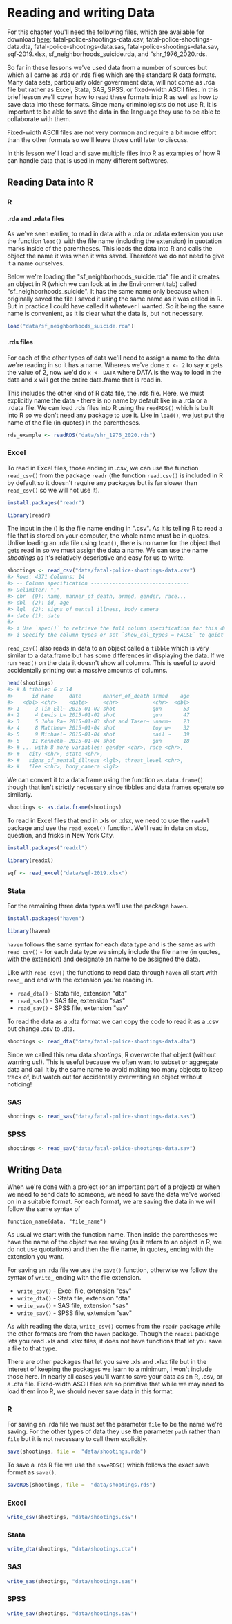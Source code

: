# Reading and writing Data

For this chapter you'll need the following files, which are available for download [here](https://github.com/jacobkap/r4crimz/tree/master/data): fatal-police-shootings-data.csv, fatal-police-shootings-data.dta, fatal-police-shootings-data.sas, fatal-police-shootings-data.sav, sqf-2019.xlsx, sf_neighborhoods_suicide.rda, and "shr_1976_2020.rds.

So far in these lessons we've used data from a number of sources but which all came as .rda or .rds files which are the standard R data formats. Many data sets, particularly older government data, will not come as .rda file but rather as Excel, Stata, SAS, SPSS, or fixed-width ASCII files. In this brief lesson we'll cover how to read these formats into R as well as how to save data into these formats. Since many criminologists do not use R, it is important to be able to save the data in the language they use to be able to collaborate with them. 

Fixed-width ASCII files are not very common and require a bit more effort than the other formats so we'll leave those until later to discuss.

In this lesson we'll load and save multiple files into R as examples of how R can handle data that is used in many different softwares. 

## Reading Data into R

### R 

#### .rda and .rdata files

As we've seen earlier, to read in data with a .rda or .rdata extension you use the function `load()` with the file name (including the extension) in quotation marks inside of the parentheses. This loads the data into R and calls the object the name it was when it was saved. Therefore we do not need to give it a name ourselves.

Below we're loading the "sf_neighborhoods_suicide.rda" file and it creates an object in R (which we can look at in the Environment tab) called "sf_neighborhoods_suicide". It has the same name only because when I originally saved the file I saved it using the same name as it was called in R. But in practice I could have called it whatever I wanted. So it being the same name is convenient, as it is clear what the data is, but not necessary.


```r
load("data/sf_neighborhoods_suicide.rda")
```

#### .rds files

For each of the other types of data we'll need to assign a name to the data we're reading in so it has a name. Whereas we've done `x <- 2` to say *x* gets the value of 2, now we'd do `x <- DATA` where DATA is the way to load in the data and *x* will get the entire data.frame that is read in. 

This includes the other kind of R data file, the .rds file. Here, we must explicitly name the data - there is no name by default like in a .rda or a .rdata file. We can load .rds files into R using the `readRDS()` which is built into R so we don't need any package to use it. Like in `load()`, we just put the name of the file (in quotes) in the parentheses.


```r
rds_example <- readRDS("data/shr_1976_2020.rds") 
```

### Excel 

To read in Excel files, those ending in .csv, we can use the function `read_csv()` from the package `readr` (the function `read.csv()` is included in R by default so it doesn't require any packages but is far slower than `read_csv()` so we will not use it).


```r
install.packages("readr")
```


```r
library(readr)
```

The input in the () is the file name ending in ".csv". As it is telling R to read a file that is stored on your computer, the whole name must be in quotes. Unlike loading an .rda file using `load()`, there is no name for the object that gets read in so we must assign the data a name. We can use the name *shootings* as it's relatively descriptive and easy for us to write. 


```r
shootings <- read_csv("data/fatal-police-shootings-data.csv")
#> Rows: 4371 Columns: 14
#> -- Column specification --------------------------------
#> Delimiter: ","
#> chr  (9): name, manner_of_death, armed, gender, race...
#> dbl  (2): id, age
#> lgl  (2): signs_of_mental_illness, body_camera
#> date (1): date
#> 
#> i Use `spec()` to retrieve the full column specification for this data.
#> i Specify the column types or set `show_col_types = FALSE` to quiet this message.
```

`read_csv()` also reads in data to an object called a `tibble` which is very similar to a data.frame but has some differences in displaying the data. If we run `head()` on the data it doesn't show all columns. This is useful to avoid accidentally printing out a massive amounts of columns.


```r
head(shootings)
#> # A tibble: 6 x 14
#>      id name     date       manner_of_death armed    age
#>   <dbl> <chr>    <date>     <chr>           <chr>  <dbl>
#> 1     3 Tim Ell~ 2015-01-02 shot            gun       53
#> 2     4 Lewis L~ 2015-01-02 shot            gun       47
#> 3     5 John Pa~ 2015-01-03 shot and Taser~ unarm~    23
#> 4     8 Matthew~ 2015-01-04 shot            toy w~    32
#> 5     9 Michael~ 2015-01-04 shot            nail ~    39
#> 6    11 Kenneth~ 2015-01-04 shot            gun       18
#> # ... with 8 more variables: gender <chr>, race <chr>,
#> #   city <chr>, state <chr>,
#> #   signs_of_mental_illness <lgl>, threat_level <chr>,
#> #   flee <chr>, body_camera <lgl>
```

We can convert it to a data.frame using the function `as.data.frame()` though that isn't strictly necessary since tibbles and data.frames operate so similarly.


```r
shootings <- as.data.frame(shootings)
```

To read in Excel files that end in .xls or .xlsx, we need to use the `readxl` package and use the `read_excel()` function. We'll read in data on stop, question, and frisks in New York City.


```r
install.packages("readxl")
```


```r
library(readxl)
```



```r
sqf <- read_excel("data/sqf-2019.xlsx")
```

### Stata 

For the remaining three data types we'll use the package `haven`.


```r
install.packages("haven")
```


```r
library(haven)
```

`haven` follows the same syntax for each data type and is the same as with `read_csv()` - for each data type we simply include the file name (in quotes, with the extension) and designate an name to be assigned the data.

Like with `read_csv()` the functions to read data through `haven` all start with `read_` and end with the extension you're reading in. 

  * `read_dta()` - Stata file, extension "dta"
  * `read_sas()` - SAS file, extension "sas"
  * `read_sav()` - SPSS file, extension "sav"
  
To read the data as a .dta format we can copy the code to read it as a .csv but change .csv to .dta.


```r
shootings <- read_dta("data/fatal-police-shootings-data.dta")
```

Since we called this new data *shootings*, R overwrote that object (without warning us!). This is useful because we often want to subset or aggregate data and call it by the same name to avoid making too many objects to keep track of, but watch out for accidentally overwriting an object without noticing! 

### SAS 


```r
shootings <- read_sas("data/fatal-police-shootings-data.sas")
```

### SPSS


```r
shootings <- read_sav("data/fatal-police-shootings-data.sav")
```

## Writing Data 

When we're done with a project (or an important part of a project) or when we need to send data to someone, we need to save the data we've worked on in a suitable format. For each format, we are saving the data in we will follow the same syntax of 

`function_name(data, "file_name")`

As usual we start with the function name. Then inside the parentheses we have the name of the object we are saving (as it refers to an object in R, we do not use quotations) and then the file name, in quotes, ending with the extension you want. 

For saving an .rda file we use the `save()` function, otherwise we follow the syntax of `write_` ending with the file extension. 

  * `write_csv()` - Excel file, extension "csv"
  * `write_dta()` - Stata file, extension "dta"
  * `write_sas()` - SAS file, extension "sas"
  * `write_sav()` - SPSS file, extension "sav"

As with reading the data, `write_csv()` comes from the `readr` package while the other formats are from the `haven` package. Though the `readxl` package lets you read .xls and .xlsx files, it does not have functions that let you save a file to that type. 

There are other packages that let you save .xls and .xlsx file but in the interest of keeping the packages we learn to a minimum, I won't include those here. In nearly all cases you'll want to save your data as an R, .csv, or a .dta file. Fixed-width ASCII files are so primitive that while we may need to load them into R, we should never save data in this format.

### R 

For saving an .rda file we must set the parameter `file` to be the name we're saving. For the other types of data they use the parameter `path` rather than `file` but it is not necessary to call them explicitly.


```r
save(shootings, file =  "data/shootings.rda")
```

To save a .rds R file we use the `saveRDS()` which follows the exact save format as `save()`.


```r
saveRDS(shootings, file =  "data/shootings.rds")
```

### Excel 


```r
write_csv(shootings, "data/shootings.csv")
```

### Stata 


```r
write_dta(shootings, "data/shootings.dta")
```

### SAS 


```r
write_sas(shootings, "data/shootings.sas")
```

### SPSS


```r
write_sav(shootings, "data/shootings.sav")
```
